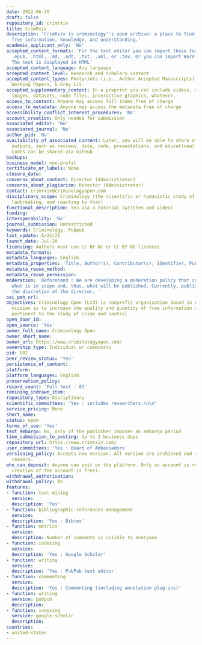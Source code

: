 ```yaml
---
date: 2022-06-20
draft: false
repository_id: crimrxiv
title: CrimRxiv
description: 'CrimRxiv is criminology''s open archive: a place to find and provide
  free information, knowledge, and understanding.'
academic_applicant_only: 'No'
accepted_content_formats: 'For the text editor you can import those formats : .docx,
  .epub, .html, .md, .odt, .txt, .xml, or .tex. Or you can import Word or PDF file.
  The text is displayed in HTML'
accepted_content_language: Any language
accepted_content_level: Research and scholary content
accepted_content_types: Postprints (i.e., Author Accepted Manuscripts), Preprints,
  Working Papers, & Grey Lit.
accepted_supplementary_content: In a preprint you can include videos, audio clips,
  images, datasets, code files, interactive graphics, whatever.
access_to_content: Anyone may access full items free of charge
access_to_metadata: Anyone may access the metadata free of charge
accessibility_conflict_interest_procedures: 'No'
account_creation: Only needed for submission
associated_editor: 'No'
associated_journal: 'No'
author_pid: 'No'
availability_of_associated_content: Later, you will be able to share other criminological
  outputs, such as reviews, data, code, presentations, and educational materials.
  Codes can be shared via Github
backups:
business_model: non-profit
certificate_or_labels: None
closure_date:
concerns_about_content: Director (Administrator)
concerns_about_plagiarism: Director (Administrator)
contact: crimrxiv@criminologyopen.com
disciplinary_scope: Criminology (the scientific or humanistic study of lawmaking,
  lawbreaking, and reacting to that)
functional_description: Yes via a tutorial (written and video)
funding:
interoperability: 'No'
journal_submission: Unrestricted
keywords: Criminology, Pubpub
last_update: 6/22/21
launch_date: Jul-20
licensing: Authors must use CC BY NC or CC BY ND licences
metadata_formats:
metadata_languages: English
metadata_properties: 'Title, Author(s), Contributor(s), Identifier, Published on, '
metadata_reuse_method:
metadata_reuse_permission:
moderation: 'Beforehand : We are developing a moderation policy that concretely specifies
  what is in scope and, thus, what will be published. Currently, publication is at
  the discretion of the director. '
oai_pmh_url:
objectives: Criminology Open (Ltd) is nonprofit organization based in Atlanta. Our
  mission is to increase the quality and quantity of free information and knowledge
  pertinent to the study of crime and control.
open_doar_id:
open_source: 'Yes'
owner_full_name: Criminology Open
owner_short_name:
owner_url: https://www.criminologyopen.com/
ownership_type: Individual or community
pid: DOI
peer_review_status: 'Yes'
persistence_of_content:
platform:
platform_languages: English
preservation_policy:
record_count: 'Full text : 83'
remining_indrawn_item:
repository_type: Disciplinary
scientific_committees: "Yes : includes researchers.\n\n"
service_pricing: None
short_name:
status: open
terms_of_use: 'Yes'
text_embargo: No, only if the publisher imposes an embargo period
time_submission_to_posting: Up to 2 business days
repository_url: https://www.crimrxiv.com/
user_committees: 'Yes : Board of Ambassadors'
versioning_policy: Accepts new version. All version are archieved and visible for
  readers.
who_can_deposit: Anyone can post on the platform. Only an account is required ( The
  creation of the account is free).
withdrawal_authorisation:
withdrawal_policy: No.
features:
- function: text-mining
  service:
  description: 'Yes'
- function: bibliographic-references-management
  service:
  description: 'Yes : Bibtex'
- function: metrics
  service:
  description: Number of comments is visible to everyone
- function: indexing
  service:
  description: 'Yes : Google Scholar'
- function: writing
  service:
  description: 'Yes : PubPub text editor'
- function: commenting
  service:
  description: 'Yes : Commenting (including annotation plug-ins)'
- function: writing
  service: pubpub
  description:
- function: indexing
  service: google-scholar
  description:
countries:
- united-states
---
```



